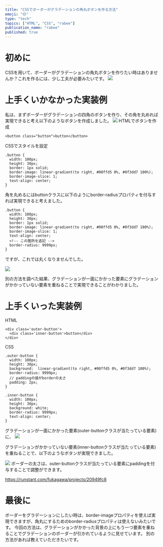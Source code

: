 ```yaml
---
title: "CSSでボーダーがグラデーションの角丸ボタンを作る方法"
emoji: "🟡"
type: "tech"
topics: ["HTML", "CSS", "rabee"]
publication_name: "rabee"
published: true
---
```


# 初めに
CSSを用いて、ボーダーがグラデーションの角丸ボタンを作りたい時はありませんか？これを作るには、少し工夫が必要みたいです。
![](https://storage.googleapis.com/zenn-user-upload/b9d730b73da9-20230418.png)
# 上手くいかなかった実装例
私は、まずボーダーがグラデーションの四角のボタンを作り、その角を丸めれば実現できると考え以下のようなボタンを作成しました。
![](https://storage.googleapis.com/zenn-user-upload/f5be9c9d74be-20230418.png)
HTMLでボタンを作成
```
<button class="button">button</button>
```
CSSでスタイルを設定

```
.button {
  width: 100px;
  height: 30px;
  border: 1px solid;
  border-image: linear-gradient(to right, #00ffd5 0%, #0f3dd7 100%);
  border-image-slice: 1; 
  text-align: center;
}
```
角を丸めるにはbuttonクラスに以下のようにborder-radiusプロパティを付与すれば実現できると考えました。
```
.button {
  width: 100px;
  height: 30px;
  border: 1px solid;
  border-image: linear-gradient(to right, #00ffd5 0%, #0f3dd7 100%);
  border-image-slice: 1; 
  text-align: center;
  <!-- この箇所を追記 -->
  border-radius: 9999px;
}
```
ですが、これでは丸くなりませんでした。

![](https://storage.googleapis.com/zenn-user-upload/f5be9c9d74be-20230418.png)

別の方法を調べた結果、グラデーションが一面にかかった要素にグラデーションがかかっていない要素を重ねることで実現できることがわかりました。

# 上手くいった実装例

HTML
```
<div class='outer-button'>
  <div class='inner-button'>button</div>
</div>
```
CSS
```
.outer-button {
  width: 100px;
  height: 30px;
  background:  linear-gradient(to right, #00ffd5 0%, #0f3dd7 100%);
  border-radius: 9999px;
  // paddingの値がborderの太さ
  padding: 2px;
}

.inner-button {
  width: 100px;
  height: 30px;
  background: white;
  border-radius: 9999px;
  text-align: center;
}
```
グラデーションが一面にかかった要素(outer-buttonクラスが当たっている要素)に、
![](https://storage.googleapis.com/zenn-user-upload/a92920556528-20230418.png)

グラデーションがかかっていない要素(inner-buttonクラスが当たっている要素)を重ねることで、以下のようなボタンが実現できました。

![](https://storage.googleapis.com/zenn-user-upload/b9d730b73da9-20230418.png)
ボーダーの太さは、outer-buttonクラスが当たっている要素にpaddingを付与することで調整ができます。

https://runstant.com/fukagawa/projects/20949fc8
# 最後に
ボーダーをグラデーションにしたい時は、border-imageプロパティを使えば実現できますが、角丸にするためのborder-radiusプロパティは使えないみたいです。
今回の方法は、グラデーションがかかった背景の上にもう一つ要素を重ねることでグラデーションのボーダーが引かれているように見せています。
別の方法があれば教えていただきたいです。
